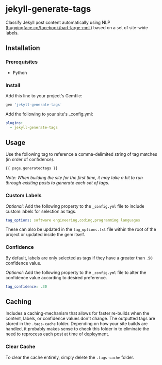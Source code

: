 # jekyll-generate-tags

Classify Jekyll post content automatically using NLP ([huggingface.co/facebook/bart-large-mnli](https://huggingface.co/facebook/bart-large-mnli)) based on a set of site-wide labels.

## Installation

### Prerequisites

* Python

### Install

Add this line to your project's Gemfile:

```ruby
gem 'jekyll-generate-tags'
```

Add the following to your site's _config.yml:

```yml
plugins:
  - jekyll-generate-tags
```

## Usage

Use the following tag to reference a comma-delimited string of tag matches (in order of confidence).

```md           
{{ page.generatedtags }}
```

_Note: When building the site for the first time, it may take a bit to run through existing posts to generate each set of tags._

### Custom Labels

_Optional_: Add the following property to the `_config.yml` file to include custom labels for selection as tags.

```yml
tag_options: software engineering,coding,programming languages
```

These can also be updated in the `tag_options.txt` file within the root of the project or updated inside the gem itself.

### Confidence

By default, labels are only selected as tags if they have a greater than `.50` confidence value.

_Optional_: Add the following property to the `_config.yml` file to alter the confidence value according to desired preference.

```yml
tag_confidence: .30
```

## Caching

Includes a caching-mechanism that allows for faster re-builds when the content, labels, or confidence values don't change. The outputted tags are stored in the `.tags-cache` folder. Depending on how your site builds are handled, it probably makes sense to check this folder in to eliminate the need to reprocess each post at time of deployment.

### Clear Cache

To clear the cache entirely, simply delete the `.tags-cache` folder.
